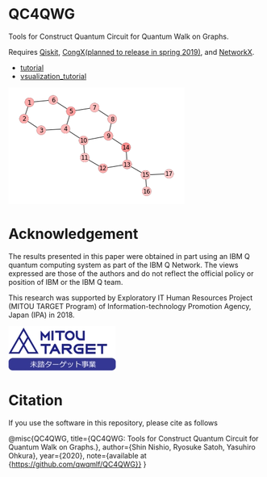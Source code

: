 # QC4QWG
Tools for Construct Quantum Circuit for Quantum Walk on Graphs.

Requires [Qiskit](https://qiskit.org/), [CongX(planned to release in spring 2019)](https://github.com/parton-quark/CongX), and [NetworkX](https://networkx.github.io/).

* [tutorial](https://github.com/qwqmlf/QC4QWG/blob/master/tutorial.ipynb)
* [vsualization_tutorial](https://github.com/qwqmlf/QC4QWG/blob/master/visualize.ipynb)

![result](https://github.com/qwqmlf/QC4QWG/blob/master/fig/res.gif)



# Acknowledgement
The results presented in this paper were obtained in part using
an IBM Q quantum computing system as part of the IBM Q
Network. The views expressed are those of the authors and
do not reflect the official policy or position of IBM or the
IBM Q team.

This research was supported by Exploratory IT Human Resources Project (MITOU TARGET Program) of Information-technology Promotion Agency, Japan (IPA) in 2018.

![Mitou Target](https://github.com/qwqmlf/QC4QWG/blob/master/fig/target.jpg)

# Citation
If you use the software in this repository, please cite as follows

@misc{QC4QWG,
    title={QC4QWG: Tools for Construct Quantum Circuit for Quantum Walk on Graphs.},
    author={Shin Nishio, Ryosuke Satoh, Yasuhiro  Ohkura},
    year={2020},
    note={available at {https://github.com/qwqmlf/QC4QWG}}
}